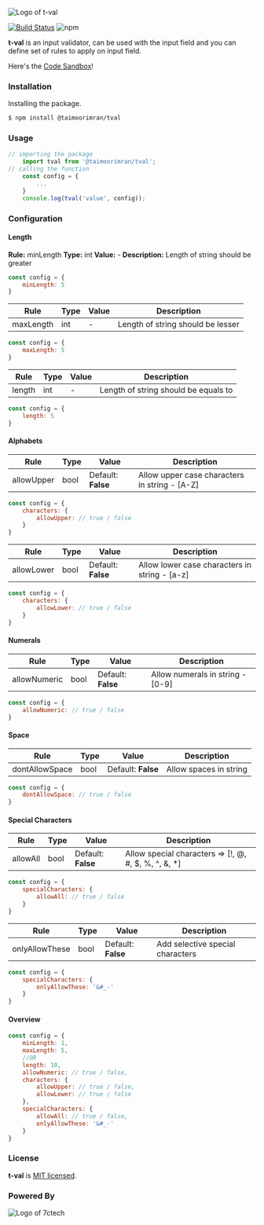![Logo of t-val](
https://7ctech.com/tval-logo.png)

[![Build Status](https://travis-ci.org/joemccann/dillinger.svg?branch=master)](https://travis-ci.org/joemccann/dillinger) ![npm](https://img.shields.io/npm/v/@taimoorimran/tval)

**t-val** is an input validator, can be used with the input field and you can define set of rules to apply on input field.

Here's the [Code Sandbox](https://breakdance.github.io/breakdance/)!

### Installation
Installing the package.
```sh
$ npm install @taimoorimran/tval
```
### Usage
```javascript
// importing the package
    import tval from '@taimoorimran/tval';
// calling the function
    const config = { 
        ...
    }
    console.log(tval('value', config));
```
### Configuration
#### Length
**Rule:** minLength
**Type:** int
**Value:** -
**Description:** Length of string should be greater

```javascript
const config = {
    minLength: 5
}
```
| Rule | Type | Value | Description |
| ------ | ------ | ------ | ------ |
| maxLength | int | - | Length of string should be lesser |
```javascript
const config = {
    maxLength: 5
}
```
| Rule | Type | Value | Description |
| ------ | ------ | ------ | ------ |
| length | int | - | Length of string should be equals to |
```javascript
const config = {
    length: 5
}
```
#### Alphabets
| Rule | Type | Value | Description |
| ------ | ------ | ------ | ------ |
| allowUpper | bool | Default: **False** | Allow upper case characters in string - [A-Z] |
```javascript
const config = {
    characters: {
        allowUpper: // true / false
    }
}
```
| Rule | Type | Value | Description |
| ------ | ------ | ------ | ------ |
| allowLower | bool | Default: **False** | Allow lower case characters in string - [a-z] |
```javascript
const config = {
    characters: {
        allowLower: // true / false
    }
}
```
#### Numerals
| Rule | Type | Value | Description |
| ------ | ------ | ------ | ------ |
| allowNumeric | bool | Default: **False** | Allow numerals in string - [0-9] |
```javascript
const config = {
    allowNumeric: // true / false
}
```
#### Space
| Rule | Type | Value | Description |
| ------ | ------ | ------ | ------ |
| dontAllowSpace | bool | Default: **False** | Allow spaces in string |
```javascript
const config = {
    dontAllowSpace: // true / false
}
```
#### Special Characters
| Rule | Type | Value | Description |
| ------ | ------ | ------ | ------ |
| allowAll | bool | Default: **False** | Allow special characters => [!, @, #, $, %, ^, &, *] |
```javascript
const config = {
    specialCharacters: {
        allowAll: // true / false
    }
}
```
| Rule | Type | Value | Description |
| ------ | ------ | ------ | ------ | 
| onlyAllowThese | bool | Default: **False** | Add selective special characters |
```javascript
const config = {
    specialCharacters: {
        onlyAllowThese: '&#_-'
    }
}
```
#### Overview
```javascript
const config = {
    minLength: 1,
    maxLength: 5,
    //OR
    length: 10,
    allowNumeric: // true / false,
    characters: {
        allowUpper: // true / false,
        allowLower: // true / false
    },
    specialCharacters: {
        allowAll: // true / false,
        onlyAllowThese: '&#_-'
    }
}
```
### License
**t-val** is  [MIT licensed](./LICENSE).
### Powered By
![Logo of 7ctech](https://7ctech.com/logo-small-2.png)
